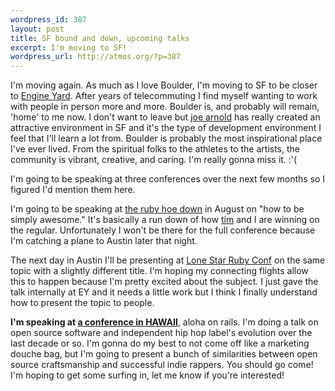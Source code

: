 ```yaml
--- 
wordpress_id: 387
layout: post
title: SF bound and down, upcoming talks
excerpt: I'm moving to SF!
wordpress_url: http://atmos.org/?p=387
---
```

I'm moving again.  As much as I love Boulder, I'm moving to SF to be closer to <a href="http://engineyard.com">Engine Yard</a>.  After years of telecommuting I find myself wanting to work with people in person more and more.  Boulder is, and probably will remain, 'home' to me now.  I don't want to leave but <a href="http://joearnold.com">joe arnold</a> has really created an attractive environment in SF and it's the type of development environment I feel that I'll learn a lot from.  Boulder is probably the most inspirational place I've ever lived.  From the spiritual folks to the athletes to the artists, the community is vibrant, creative, and caring.  I'm really gonna miss it. :'(

I'm going to be speaking at three conferences over the next few months so I figured I'd mention them here.

I'm going to be speaking at <a href="http://rubyhoedown.com">the ruby hoe down</a> in August on "how to be simply awesome."  It's basically a run down of how <a href="http://github.com/halorgium">tim</a> and I are winning on the regular.  Unfortunately I won't be there for the full conference because I'm catching a plane to Austin later that night.

The next day in Austin I'll be presenting at <a href="http://lonestarrubyconf.com/">Lone Star Ruby Conf</a> on the same topic with a slightly different title.  I'm hoping my connecting flights allow this to happen because I'm pretty excited about the subject.  I just gave the talk internally at EY and it needs a little work but I think I finally understand how to present the topic to people.

<strong>I'm speaking at <a href="http://alohaonrails.com">a conference in HAWAII</a></strong>, aloha on rails.  I'm doing a talk on open source software and independent hip hop label's evolution over the last decade or so.  I'm gonna do my best to not come off like a marketing douche bag, but I'm going to present a bunch of similarities between open source craftsmanship and successful indie rappers.  You should go come!  I'm hoping to get some surfing in, let me know if you're interested!
